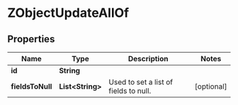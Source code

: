 

# ZObjectUpdateAllOf


## Properties

| Name | Type | Description | Notes |
|------------ | ------------- | ------------- | -------------|
|**id** | **String** |  |  |
|**fieldsToNull** | **List&lt;String&gt;** | Used to set a list of fields to null.  |  [optional] |



